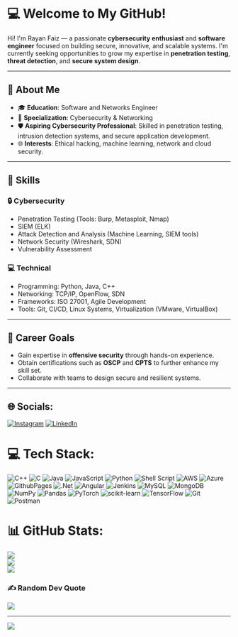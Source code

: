 # 💻 **Welcome to My GitHub!**

Hi! I'm Rayan Faiz — a passionate **cybersecurity enthusiast** and **software engineer** focused on building secure, innovative, and scalable systems. I'm currently seeking opportunities to grow my expertise in **penetration testing**, **threat detection**, and **secure system design**. 

---

## 🚀 **About Me**

- 🎓 **Education**: Software and Networks Engineer  
- 🌟 **Specialization**: Cybersecurity & Networking  
- 🛡️ **Aspiring Cybersecurity Professional**: Skilled in penetration testing, intrusion detection systems, and secure application development.  
- 🌐 **Interests**: Ethical hacking, machine learning, network and cloud security.  

---

## 🔧 **Skills**

### 🔒 **Cybersecurity**  
- Penetration Testing (Tools: Burp, Metasploit, Nmap)  
- SIEM (ELK)  
- Attack Detection and Analysis (Machine Learning, SIEM tools)  
- Network Security (Wireshark, SDN)  
- Vulnerability Assessment  

### 💻 **Technical**  
- Programming: Python, Java, C++  
- Networking: TCP/IP, OpenFlow, SDN  
- Frameworks: ISO 27001, Agile Development  
- Tools: Git, CI/CD, Linux Systems, Virtualization (VMware, VirtualBox)  

---

## 🎯 **Career Goals**

- Gain expertise in **offensive security** through hands-on experience.  
- Obtain certifications such as **OSCP** and **CPTS** to further enhance my skill set.  
- Collaborate with teams to design secure and resilient systems.  

---

## 🌐 Socials:
[![Instagram](https://img.shields.io/badge/Instagram-%23E4405F.svg?logo=Instagram&logoColor=white)](https://instagram.com/rayan_faiz_05) [![LinkedIn](https://img.shields.io/badge/LinkedIn-%230077B5.svg?logo=linkedin&logoColor=white)](https://linkedin.com/in/https://www.linkedin.com/in/rayan-faiz-5rf/) 

# 💻 Tech Stack:
![C++](https://img.shields.io/badge/c++-%2300599C.svg?style=for-the-badge&logo=c%2B%2B&logoColor=white) ![C](https://img.shields.io/badge/c-%2300599C.svg?style=for-the-badge&logo=c&logoColor=white) ![Java](https://img.shields.io/badge/java-%23ED8B00.svg?style=for-the-badge&logo=openjdk&logoColor=white) ![JavaScript](https://img.shields.io/badge/javascript-%23323330.svg?style=for-the-badge&logo=javascript&logoColor=%23F7DF1E) ![Python](https://img.shields.io/badge/python-3670A0?style=for-the-badge&logo=python&logoColor=ffdd54) ![Shell Script](https://img.shields.io/badge/shell_script-%23121011.svg?style=for-the-badge&logo=gnu-bash&logoColor=white) ![AWS](https://img.shields.io/badge/AWS-%23FF9900.svg?style=for-the-badge&logo=amazon-aws&logoColor=white) ![Azure](https://img.shields.io/badge/azure-%230072C6.svg?style=for-the-badge&logo=microsoftazure&logoColor=white) ![GithubPages](https://img.shields.io/badge/github%20pages-121013?style=for-the-badge&logo=github&logoColor=white) ![.Net](https://img.shields.io/badge/.NET-5C2D91?style=for-the-badge&logo=.net&logoColor=white) ![Angular](https://img.shields.io/badge/angular-%23DD0031.svg?style=for-the-badge&logo=angular&logoColor=white) ![Jenkins](https://img.shields.io/badge/jenkins-%232C5263.svg?style=for-the-badge&logo=jenkins&logoColor=white) ![MySQL](https://img.shields.io/badge/mysql-4479A1.svg?style=for-the-badge&logo=mysql&logoColor=white) ![MongoDB](https://img.shields.io/badge/MongoDB-%234ea94b.svg?style=for-the-badge&logo=mongodb&logoColor=white) ![NumPy](https://img.shields.io/badge/numpy-%23013243.svg?style=for-the-badge&logo=numpy&logoColor=white) ![Pandas](https://img.shields.io/badge/pandas-%23150458.svg?style=for-the-badge&logo=pandas&logoColor=white) ![PyTorch](https://img.shields.io/badge/PyTorch-%23EE4C2C.svg?style=for-the-badge&logo=PyTorch&logoColor=white) ![scikit-learn](https://img.shields.io/badge/scikit--learn-%23F7931E.svg?style=for-the-badge&logo=scikit-learn&logoColor=white) ![TensorFlow](https://img.shields.io/badge/TensorFlow-%23FF6F00.svg?style=for-the-badge&logo=TensorFlow&logoColor=white) ![Git](https://img.shields.io/badge/git-%23F05033.svg?style=for-the-badge&logo=git&logoColor=white) ![Postman](https://img.shields.io/badge/Postman-FF6C37?style=for-the-badge&logo=postman&logoColor=white)

# 📊 GitHub Stats:
![](https://github-readme-stats.vercel.app/api?username=rayan-faiz&theme=dark&hide_border=false&include_all_commits=false&count_private=false)<br/>
![](https://github-readme-streak-stats.herokuapp.com/?user=rayan-faiz&theme=dark&hide_border=false)<br/>
![](https://github-readme-stats.vercel.app/api/top-langs/?username=rayan-faiz&theme=dark&hide_border=false&include_all_commits=false&count_private=false&layout=compact)

### ✍️ Random Dev Quote
![](https://quotes-github-readme.vercel.app/api?type=vetical&theme=radical)

---
[![](https://visitcount.itsvg.in/api?id=rayan-faiz&icon=0&color=0)](https://visitcount.itsvg.in)

